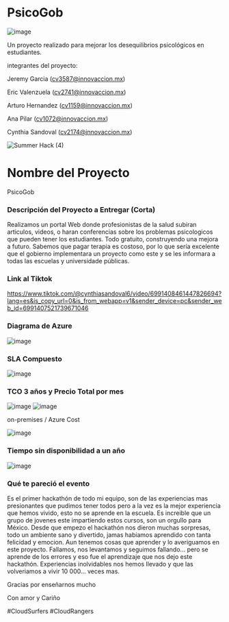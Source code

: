 # PsicoGob
![image](https://user-images.githubusercontent.com/86864018/127769192-9ffe4e56-ce1f-4796-90bb-d91fe46fe114.png)



Un proyecto realizado para mejorar los desequilibrios psicológicos en estudiantes.

integrantes del proyecto:

Jeremy Garcia (cv3587@innovaccion.mx)

Eric Valenzuela  (cv2741@innovaccion.mx)

Arturo Hernandez  (cv1159@innovaccion.mx)

Ana Pilar    (cv1072@innovaccion.mx)

Cynthia Sandoval (cv2174@innovaccion.mx)
 

![Summer Hack (4)](https://user-images.githubusercontent.com/9124597/127756851-c8627116-f177-4198-966d-9003016d2060.png)

# Nombre del Proyecto


PsicoGob

### Descripción del Proyecto a Entregar (Corta)


Realizamos un portal Web donde profesionistas de la salud subiran articulos, videos, o haran conferencias sobre los problemas psicologicos
que pueden tener los estudiantes. Todo gratuito, construyendo una mejora a futuro.
Sabemos que pagar terapia es costoso, por lo que sería excelente que el gobierno implementara un proyecto como este y se les informara a todas
las escuelas y universidade públicas.


### Link al Tiktok

https://www.tiktok.com/@cynthiasandoval6/video/6991408461447826694?lang=es&is_copy_url=0&is_from_webapp=v1&sender_device=pc&sender_web_id=6991407521739671046



### Diagrama de Azure


![image](https://user-images.githubusercontent.com/86864018/127768102-7f1a2ccf-5e0a-4668-bae5-256eaab68c7e.png)


### SLA Compuesto

![image](https://user-images.githubusercontent.com/86864018/127768708-8be00a0d-733e-4ecf-b7e1-ee270ffb56b5.png)


### TCO 3 años y Precio Total por mes


![image](https://user-images.githubusercontent.com/86864018/127768294-489ab9a1-cc8b-4395-951a-482c9d3cdec7.png)
![image](https://user-images.githubusercontent.com/86864018/127768512-082167d7-8fec-40ab-bc6c-f4eb313eec1f.png)

on-premises                      /                       Azure Cost
 
![image](https://user-images.githubusercontent.com/86864018/127768525-da7378b0-cd84-4674-be51-6b85b16def9c.png)



### Tiempo sin disponibilidad a un año


![image](https://user-images.githubusercontent.com/86864018/127768725-f19fd4fa-ddeb-42f4-b0ac-e431a8b5441a.png)



### Qué te pareció el evento


Es el primer hackathón de todo mi equipo, son de las experiencias mas presionantes que pudimos tener todos
pero a la vez es la mejor experiencia que hemos vivido, esto no se aprende en la escuela.
Es increible que un grupo de jovenes este impartiendo estos cursos, son un orgullo para México.
Desde que empezo el hackathón nos dieron muchas sorpresas, todo un ambiente sano y divertido, jamas habiamos aprendido
con tanta felicidad y emocion. Aun tenemos cosas que aprender y lo averiguamos en este proyecto. Fallamos, nos levantamos y seguimos fallando...
pero se aprende de los errores y eso fue el aprendizaje que nos dejo este hackathón.
Experiencias inolvidables nos hemos llevado y que las volveriamos a vivir 10 000... veces mas.

Gracias por enseñarnos mucho

Con amor y Cariño

#CloudSurfers #CloudRangers
